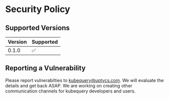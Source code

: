 # Security Policy

## Supported Versions

| Version | Supported          |
| ------- | ------------------ |
| 0.1.0   | :white_check_mark: |

## Reporting a Vulnerability

Please report vulnerabilties to [kubequery@uptycs.com](mailto:kubequery@uptycs.com).
We will evaluate the details and get back ASAP.
We are working on creating other communication channels for kubequery developers and users.
